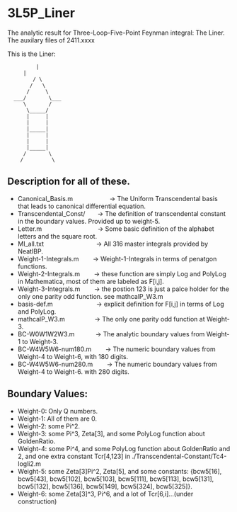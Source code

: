 # 3L5P_Liner
The analytic result for Three-Loop-Five-Point Feynman integral: The Liner.  The auxilary files of 2411.xxxx

This is the Liner:

	         |	
	 	 |
	        / \
	       /   \ 
	      /	    \
	  ___/       \___
	     \       /
	      \_____/
	      |     |
	      |     |
	      |_____|
	      |     |
	      |     |
	      |_____|
	     /	     \
	    /         \


## Description for all of these.  
*   Canonical_Basis.m 	&nbsp;&nbsp;&nbsp;&nbsp;&nbsp;&nbsp;&nbsp;&nbsp;&nbsp;&nbsp;&nbsp;&nbsp;&nbsp;&nbsp;&nbsp;&nbsp;&nbsp;&nbsp;&nbsp;	&rarr; The Uniform Transcendental basis that leads to canonical differential equation. 
*   Transcendental_Const/ &nbsp;&nbsp;&nbsp;&nbsp;&nbsp;  &rarr; The definition of transcendental constant in the boundary values. Provided up to weight-5.
*   Letter.m		&nbsp;&nbsp;&nbsp;&nbsp;&nbsp;&nbsp;&nbsp;&nbsp;&nbsp;&nbsp;&nbsp;&nbsp;&nbsp;&nbsp;&nbsp;&nbsp;&nbsp;&nbsp;&nbsp;&nbsp;&nbsp;&nbsp;&nbsp;&nbsp;&nbsp;&nbsp;&nbsp;&nbsp;&nbsp;&nbsp;	&rarr; Some basic definition of the alphabet letters and the square root. 
*   MI_all.txt		&nbsp;&nbsp;&nbsp;&nbsp;&nbsp;&nbsp;&nbsp;&nbsp;&nbsp;&nbsp;&nbsp;&nbsp;&nbsp;&nbsp;&nbsp;&nbsp;&nbsp;&nbsp;&nbsp;&nbsp;&nbsp;&nbsp;&nbsp;&nbsp;&nbsp;&nbsp;&nbsp;&nbsp;	&rarr; All 316 master integrals provided by NeatIBP. 
*   Weight-1-Integrals.m &nbsp;&nbsp;&nbsp;&nbsp;&nbsp;&nbsp;	&rarr; Weight-1-Integrals in terms of penatgon functions.
*   Weight-2-Integrals.m &nbsp;&nbsp;&nbsp;&nbsp;&nbsp;&nbsp;	&rarr; these function are simply Log and PolyLog in Mathematica, most of them are labeled as F[i,j].
*   Weight-3-Integrals.m &nbsp;&nbsp;&nbsp;&nbsp;&nbsp;&nbsp;	&rarr; the postion 123 is just a palce holder for the only one parity odd function. see mathcalP_W3.m
*   basis-def.m	&nbsp;&nbsp;&nbsp;&nbsp;&nbsp;&nbsp;&nbsp;&nbsp;&nbsp;&nbsp;&nbsp;&nbsp;&nbsp;&nbsp;&nbsp;&nbsp;&nbsp;&nbsp;&nbsp;&nbsp;&nbsp;&nbsp;&nbsp;		&rarr; explicit definition for F[i,j] in terms of Log and PolyLog.
*   mathcalP_W3.m &nbsp;&nbsp;&nbsp;&nbsp;&nbsp;&nbsp;&nbsp;&nbsp;&nbsp;&nbsp;&nbsp;&nbsp;&nbsp;&nbsp;&nbsp;		&rarr; The only one parity odd function at Weight-3. 
*   BC-W0W1W2W3.m &nbsp;&nbsp;&nbsp;&nbsp;&nbsp;&nbsp;&nbsp;&nbsp;&nbsp;&nbsp;		&rarr; The analytic boundary values from Weight-1 to Weight-3.
*   BC-W4W5W6-num180.m &nbsp;&nbsp;&nbsp;&nbsp;&nbsp;&nbsp;   &rarr; The numeric boundary values from Weight-4 to Weight-6, with 180 digits.
*   BC-W4W5W6-num280.m &nbsp;&nbsp;&nbsp;&nbsp;&nbsp;&nbsp;   &rarr; The numeric boundary values from Weight-4 to Weight-6. with 280 digits.


## Boundary Values: 
*   Weight-0: Only Q numbers.
*   Weight-1: All of them are 0.
*   Weight-2: some Pi^2. 
*   Weight-3: some Pi^3, Zeta[3], and some PolyLog function about GoldenRatio. 
*   Weight-4: some Pi^4, and some PolyLog function about GoldenRatio and 2, and one extra constant Tcr[4,123] in ./Transcendental-Constant/Tc4-logli2.m
*   Weight-5: some Zeta[3]Pi^2, Zeta[5], and some constants: {bcw5[16], bcw5[43], bcw5[102], bcw5[103], bcw5[111], bcw5[113], bcw5[131], bcw5[132], bcw5[136], bcw5[149], bcw5[324], bcw5[325]}.
*   Weight-6: some Zeta[3]^3, Pi^6, and a lot of Tcr[6,i]...(under construction)


